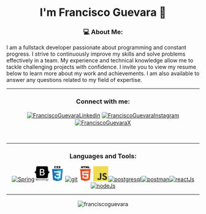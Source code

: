 <h1 align='center'> I'm Francisco Guevara 👋</h1>


<h3 align="center">💻 About Me: </h3>
<!-- BLOGPOSTS:START -->
I am a fullstack developer passionate about programming and constant progress. I strive to continuously improve my skills and solve problems effectively in a team. My experience and technical knowledge allow me to tackle challenging projects with confidence. I invite you to view my resume below to learn more about my work and achievements. I am also available to answer any questions related to my field of expertise.
<!-- BLOGPOSTS:END -->

----------------------------------------------

<h3 align="center">Connect with me:</h3>
<p align="center">
<a href="https://www.linkedin.com/in/francisco-guevara-aa158911b/" target="blank"><img align="center" src="https://raw.githubusercontent.com/rahuldkjain/github-profile-readme-generator/master/src/images/icons/Social/linked-in-alt.svg" alt="FranciscoGuevaraLinkedin" height="30" width="40" /></a>
<a href="https://www.instagram.com/franciscoguevara03/" target="blank"><img align="center" src="https://raw.githubusercontent.com/rahuldkjain/github-profile-readme-generator/master/src/images/icons/Social/instagram.svg" alt="FranciscoGuevaraInstagram" height="30" width="40" /></a>
<a href="https://twitter.com/fran0308" target="blank"><img align="center" src="https://raw.githubusercontent.com/rahuldkjain/github-profile-readme-generator/master/src/images/icons/Social/twitter.svg" alt="FranciscoGuevaraX" height="30" width="40" /></a>
</p>
<br/>

----------------------------------------------

<h3 align="center">Languages and Tools:</h3>
<p align="center"><a href="https://spring.io/projects/spring-boot" target="_blank" rel="noreferrer"><img src="https://www.vectorlogo.zone/logos/springio/springio-ar21.svg" alt="Spring" width="80" height="50"/></a><a href="https://getbootstrap.com" target="_blank" rel="noreferrer"><img src="https://raw.githubusercontent.com/devicons/devicon/master/icons/bootstrap/bootstrap-plain-wordmark.svg" alt="bootstrap" width="40" height="40"/></a><a href="https://www.w3schools.com/css/" target="_blank" rel="noreferrer"><img src="https://raw.githubusercontent.com/devicons/devicon/master/icons/css3/css3-original-wordmark.svg" alt="css3" width="40" height="40"/></a><a href="https://git-scm.com/" target="_blank" rel="noreferrer"><img src="https://www.vectorlogo.zone/logos/git-scm/git-scm-icon.svg" alt="git" width="40" height="40"/></a><a href="https://www.w3.org/html/" target="_blank" rel="noreferrer"><img src="https://raw.githubusercontent.com/devicons/devicon/master/icons/html5/html5-original-wordmark.svg" alt="html5" width="40" height="40"/></a><a href="https://developer.mozilla.org/en-US/docs/Web/JavaScript" target="_blank" rel="noreferrer"><img src="https://raw.githubusercontent.com/devicons/devicon/master/icons/javascript/javascript-original.svg" alt="javascript" width="40" height="40"/></a><a href="https://www.postgresql.org" target="_blank" rel="noreferrer"><img src="https://upload.wikimedia.org/wikipedia/commons/thumb/2/29/Postgresql_elephant.svg/1985px-Postgresql_elephant.svg.png" alt="postgresql" width="40" height="40"/></a><a href="https://postman.com" target="_blank" rel="noreferrer"><img src="https://www.vectorlogo.zone/logos/getpostman/getpostman-icon.svg" alt="postman" width="40" height="40"/></a><a href="https://es.react.dev" target="_blank" rel="noreferrer"><img src="https://www.vectorlogo.zone/logos/reactjs/reactjs-ar21.svg" alt="reactJs" width="80" height="50"/></a><a href="https://nodejs.org/es" target="_blank" rel="noreferrer"><img src="https://www.vectorlogo.zone/logos/nodejs/nodejs-ar21.svg" alt="nodeJs" width="80" height="50"/></a></p>

----------------------------------------------
<p align="center">
    <img align="center" src="https://github-readme-stats.vercel.app/api?username=franciscoguevara03&bg_color=130F40&icon_color=d73d4e&show_icons=true&count_private=true&theme=tokyonight&line_height=27&text_color=FFFFFF" alt="franciscoguevara" width="350" height="250" style="margin: 0 10px;"/>  
</p>
